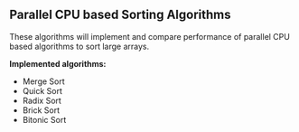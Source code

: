 ## Parallel CPU based Sorting Algorithms 
These algorithms will implement and compare performance of parallel CPU based algorithms to sort large arrays. 


**Implemented algorithms:**
- Merge Sort
- Quick Sort
- Radix Sort
- Brick Sort
- Bitonic Sort
